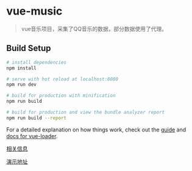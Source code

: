 # vue-music

> vue音乐项目，采集了QQ音乐的数据，部分数据使用了代理。

## Build Setup

``` bash
# install dependencies
npm install

# serve with hot reload at localhost:8080
npm run dev

# build for production with minification
npm run build

# build for production and view the bundle analyzer report
npm run build --report
```

For a detailed explanation on how things work, check out the [guide](http://vuejs-templates.github.io/webpack/) and [docs for vue-loader](http://vuejs.github.io/vue-loader).

[相关信息](vue-music.md)

[演示地址](https://xiaoxmok.github.io/xiao/vue/vue-music/dist/index.html)
